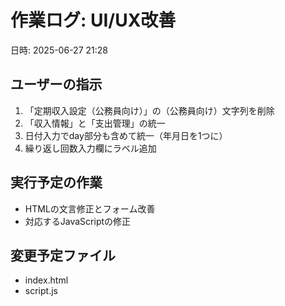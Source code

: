 # 作業ログ: UI/UX改善
日時: 2025-06-27 21:28

## ユーザーの指示
1. 「定期収入設定（公務員向け）」の（公務員向け）文字列を削除
2. 「収入情報」と「支出管理」の統一
3. 日付入力でday部分も含めて統一（年月日を1つに）
4. 繰り返し回数入力欄にラベル追加

## 実行予定の作業
- HTMLの文言修正とフォーム改善
- 対応するJavaScriptの修正

## 変更予定ファイル
- index.html
- script.js